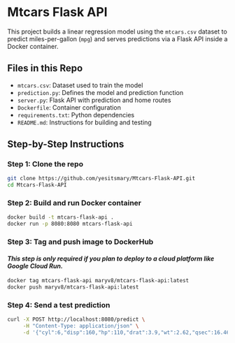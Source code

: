 # Mtcars Flask API

This project builds a linear regression model using the `mtcars.csv` dataset to predict miles-per-gallon (`mpg`) and serves predictions via a Flask API inside a Docker container.

## Files in this Repo

- `mtcars.csv`: Dataset used to train the model  
- `prediction.py`: Defines the model and prediction function  
- `server.py`: Flask API with prediction and home routes  
- `Dockerfile`: Container configuration  
- `requirements.txt`: Python dependencies  
- `README.md`: Instructions for building and testing

## Step-by-Step Instructions 

### Step 1: Clone the repo
```bash
git clone https://github.com/yesitsmary/Mtcars-Flask-API.git
cd Mtcars-Flask-API
```

### Step 2: Build and run  Docker container
```bash
docker build -t mtcars-flask-api .
docker run -p 8080:8080 mtcars-flask-api
```

### Step 3: Tag and push image to DockerHub
#### *This step is only required if you plan to deploy to a cloud platform like Google Cloud Run.*
```bash
docker tag mtcars-flask-api maryv8/mtcars-flask-api:latest
docker push maryv8/mtcars-flask-api:latest
```

### Step 4: Send a test prediction
```bash
curl -X POST http://localhost:8080/predict \
     -H "Content-Type: application/json" \
     -d '{"cyl":6,"disp":160,"hp":110,"drat":3.9,"wt":2.62,"qsec":16.46,"vs":0,"am":1,"gear":4,"carb":4}'
```
